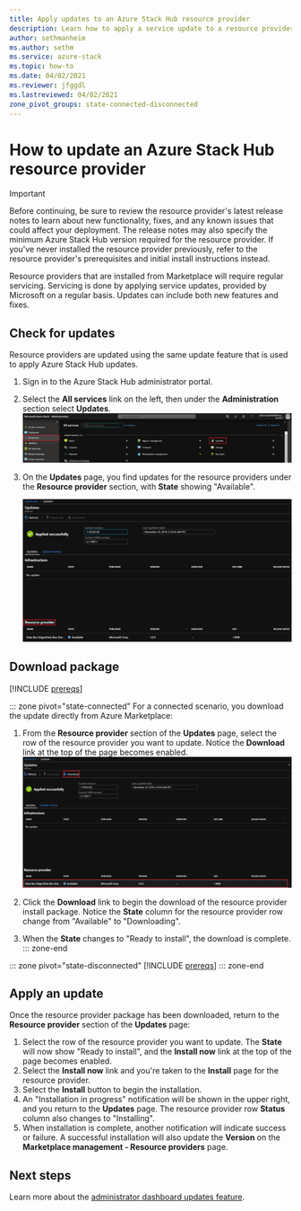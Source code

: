 ```yaml
---
title: Apply updates to an Azure Stack Hub resource provider
description: Learn how to apply a service update to a resource provider on Azure Stack Hub. 
author: sethmanheim
ms.author: sethm
ms.service: azure-stack
ms.topic: how-to
ms.date: 04/02/2021
ms.reviewer: jfggdl
ms.lastreviewed: 04/02/2021
zone_pivot_groups: state-connected-disconnected
---
```


# How to update an Azure Stack Hub resource provider

> [!IMPORTANT]
> Before continuing, be sure to review the resource provider's latest release notes to learn about new functionality, fixes, and any known issues that could affect your deployment. The release notes may also specify the minimum Azure Stack Hub version required for the resource provider. If you've never installed the resource provider previously, refer to the resource provider's prerequisites and initial install instructions instead.

Resource providers that are installed from Marketplace will require regular servicing. Servicing is done by applying service updates, provided by Microsoft on a regular basis. Updates can include both new features and fixes.  

## Check for updates

Resource providers are updated using the same update feature that is used to apply Azure Stack Hub updates.

1. Sign in to the Azure Stack Hub administrator portal.
2. Select the **All services** link on the left, then under the **Administration** section select **Updates**.
   [![All services page](media/resource-provider-apply-updates/1-all-services.png)](media/resource-provider-apply-updates/1-all-services.png#lightbox)

3. On the **Updates** page, you find updates for the resource providers under the **Resource provider** section, with **State** showing "Available".

   [![Screenshot that shows the Resource Provider section.](media/resource-provider-apply-updates/3-update-available.png)](media/resource-provider-apply-updates/3-update-available.png#lightbox)

## Download package

[!INCLUDE [prereqs](../includes/resource-provider-va-package-download-common.md)]

::: zone pivot="state-connected"
For a connected scenario, you download the update directly from Azure Marketplace:

1. From the **Resource provider** section of the **Updates** page, select the row of the resource provider you want to update. Notice the **Download** link at the top of the page becomes enabled.
   [![Update available page](media/resource-provider-apply-updates/4-download.png)](media/resource-provider-apply-updates/3-update-available.png#lightbox)

2. Click the **Download** link to begin the download of the resource provider install package. Notice the **State** column for the resource provider row change from "Available" to "Downloading".
3. When the **State** changes to "Ready to install", the download is complete. 
::: zone-end

::: zone pivot="state-disconnected" 
[!INCLUDE [prereqs](../includes/resource-provider-va-package-download-disconnected.md)]
::: zone-end

## Apply an update

Once the resource provider package has been downloaded, return to the **Resource provider** section of the **Updates** page:

1. Select the row of the resource provider you want to update. The **State** will now show "Ready to install", and the **Install now** link at the top of the page becomes enabled.
2. Select the **Install now** link and you're taken to the **Install** page for the resource provider. 
3. Select the **Install** button to begin the installation.
4. An "Installation in progress" notification will be shown in the upper right, and you return to the **Updates** page. The resource provider row **Status** column also changes to "Installing".
5. When installation is complete, another notification will indicate success or failure. A successful installation will also update the **Version** on the **Marketplace management - Resource providers** page.

## Next steps

Learn more about the [administrator dashboard updates feature](azure-stack-apply-updates.md).
